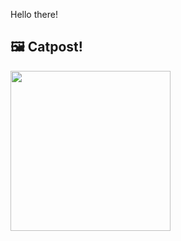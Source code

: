 Hello there!



## 🖼️ Catpost!

<sub>
    <img src="https://cdn2.thecatapi.com/images/6v5.jpg" height="256">
</sub>

